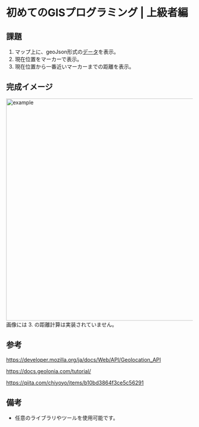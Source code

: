 # 初めてのGISプログラミング | 上級者編

## 課題

1. マップ上に、geoJson形式の[データ](https://github.com/naogify/sack-pre-event-demo01/blob/master/MODIS_C6_Russia_Asia_24h.geojson)を表示。
2. 現在位置をマーカーで表示。
3. 現在位置から一番近いマーカーまでの距離を表示。

## 完成イメージ
<img width="600" alt="example" src="https://user-images.githubusercontent.com/8760841/88764936-bcc99c00-d1b0-11ea-93e0-852a3f3fe296.png">
画像には 3. の距離計算は実装されていません。

## 参考
https://developer.mozilla.org/ja/docs/Web/API/Geolocation_API

https://docs.geolonia.com/tutorial/

https://qiita.com/chiyoyo/items/b10bd3864f3ce5c56291

## 備考
- 任意のライブラリやツールを使用可能です。
